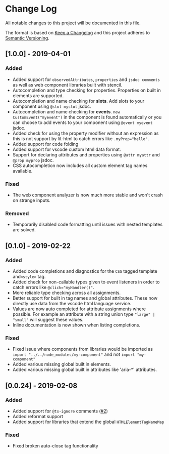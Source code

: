 # Change Log

All notable changes to this project will be documented in this file.

The format is based on [Keep a Changelog](http://keepachangelog.com/)
and this project adheres to [Semantic Versioning](http://semver.org/).

<!--
   PRs should document their user-visible changes (if any) in the
   Unreleased section, uncommenting the header as necessary.
-->
<!-- ### Added -->
<!-- ### Changed -->
<!-- ### Removed -->
<!-- ### Fixed -->

## [1.0.0] - 2019-04-01

### Added

-   Added support for `observedAttributes`, `properties` and `jsdoc comments` as well as web component libraries built with stencil.
-   Autocompletion and type checking for properties. Properties on built in elements are supported.
-   Autocompletion and name checking for **slots**. Add slots to your component using `@slot myslot` jsdoc.
-   Autocompletion and name checking for **events**. `new CustomEvent("myevent")` in the component is found automatically or you can choose to add events to your component using `@event myevent` jsdoc.
-   Added check for using the property modifier without an expression as this is not support by lit-html to catch errors like `.myProp="hello"`.
-   Added support for code folding
-   Added support for vscode custom html data format.
-   Support for declaring attributes and properties using `@attr myattr` and `@prop myprop` jsdoc.
-   CSS autocompletion now includes all custom element tag names available.

### Fixed

-   The web component analyzer is now much more stable and won't crash on strange inputs.

### Removed

-   Temporarily disabled code formatting until issues with nested templates are solved.

## [0.1.0] - 2019-02-22

### Added

-   Added code completions and diagnostics for the `CSS` tagged template and`<style>` tag.
-   Added check for non-callable types given to event listeners in order to catch errors like `@click="myHandler()"`.
-   More reliable type checking across all assignments.
-   Better support for built in tag names and global attributes. These now directly use data from the vscode html language service.
-   Values are now auto completed for attribute assignments where possible. For example an attribute with a string union type `"large" | "small"` will suggest these values.
-   Inline documentation is now shown when listing completions.

### Fixed

-   Fixed issue where components from libraries would be imported as `import "../../node_modules/my-component"` and not `import "my-component"`
-   Added various missing global built in elements.
-   Added various missing global built in attributes like 'aria-\*' attributes.

## [0.0.24] - 2019-02-08

### Added

-   Added support for `@ts-ignore` comments ([#2](https://github.com/runem/ts-lit-plugin/pull/2))
-   Added reformat support
-   Added support for libraries that extend the global `HTMLElementTagNameMap`

### Fixed

-   Fixed broken auto-close tag functionality

